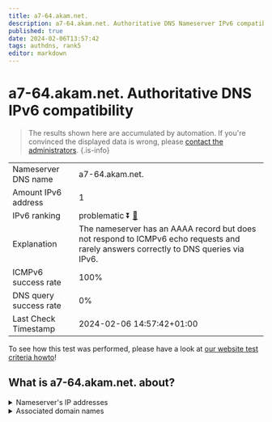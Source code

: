 ```yaml
---
title: a7-64.akam.net.
description: a7-64.akam.net. Authoritative DNS Nameserver IPv6 compatibility
published: true
date: 2024-02-06T13:57:42
tags: authdns, rank5
editor: markdown
---
```


# a7-64.akam.net. Authoritative DNS IPv6 compatibility

> The results shown here are accumulated by automation. If you're convinced the displayed data is wrong, please [contact the administrators](/howto/chat). 
{.is-info}




|   |   |
| - | - |
| Nameserver DNS name | a7-64.akam.net.
| Amount IPv6 address | 1
| IPv6 ranking | problematic :arrow_double_down: [🔗](/howto/ranking) |
| Explanation | The nameserver has an AAAA record but does not respond to ICMPv6 echo requests and rarely answers correctly to DNS queries via IPv6. |
| ICMPv6 success rate | 100%|
| DNS query success rate | 0% |
| Last Check Timestamp | 2024-02-06 14:57:42+01:00 |

To see how this test was performed, please have a look at [our website test criteria howto](/howto/testcriteria/authdns)!


## What is a7-64.akam.net. about?




<details>
<summary>Nameserver's IP addresses</summary>

2600:1406:32::40

</details>



<details>
<summary>Associated domain names</summary>

www.adobe.com

www.novartis.com

www.rabobank.com

www.teradata.com

</details>
